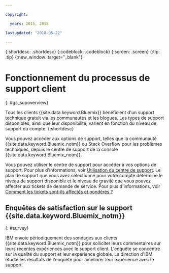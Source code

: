 ```yaml
---

copyright:

  years: 2015, 2018

lastupdated: "2018-05-22"

---
```



{:shortdesc: .shortdesc}
{:codeblock: .codeblock}
{:screen: .screen}
{:tip: .tip}
{:new_window: target="_blank"}

# Fonctionnement du processus de support client
{: #gs_supoverview}

Tous les clients {{site.data.keyword.Bluemix}} bénéficient d'un support technique gratuit via les communautés et les blogues. Les types de support disponibles, ainsi que leur disponibilité, varient en fonction du niveau de support du compte.
{:shortdesc}

Vous pouvez accéder aux options de support, telles que la communauté {{site.data.keyword.Bluemix_notm}} ou Stack Overflow pour les problèmes techniques, depuis le centre de support de la console {{site.data.keyword.Bluemix_notm}}.

Vous pouvez utiliser le centre de support pour accéder à vos options de support. Pour plus d'informations, voir [Utilisation du centre de support](/docs/get-support/howtogetsupport.html#using-avatar). Le plan de support que vous avez sélectionné pour votre compte détermine le niveau de support disponible et le niveau de gravité que vous pouvez affecter aux tickets de demande de service. Pour plus d'informations, voir [Comment les tickets sont-ils affectés et pondérés ?](/docs/get-support/ticketweight.html#support-ticket-severity)

## Enquêtes de satisfaction sur le support {{site.data.keyword.Bluemix_notm}}  
{: #survey}

IBM envoie périodiquement des sondages aux clients {{site.data.keyword.Bluemix_notm}} pour solliciter leurs commentaires sur leurs récentes expériences avec le support client. L'enquête se concentre sur la qualité du support et leur expérience globale. La direction d'IBM étudie les résultats de l'enquête pour améliorer leur expérience avec le support.

